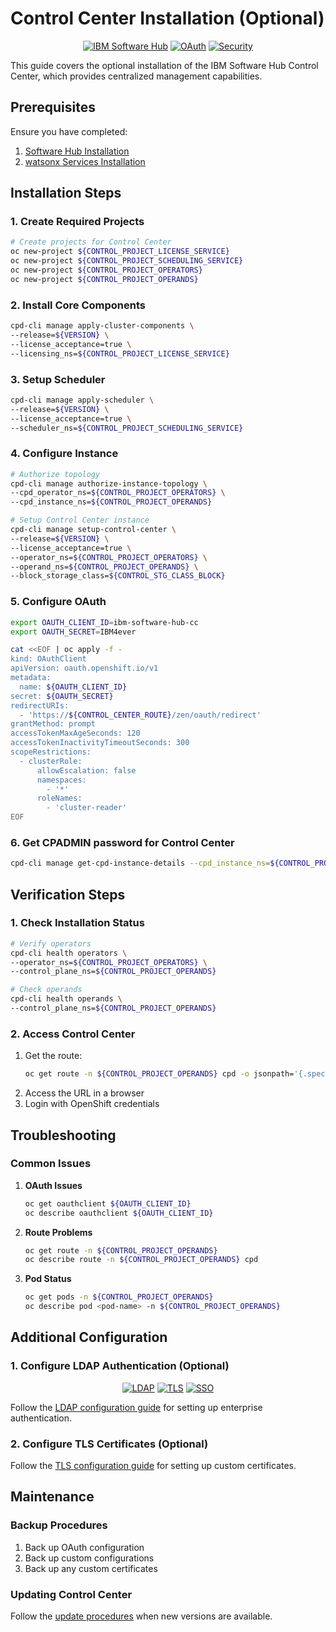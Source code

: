 # Control Center Installation (Optional)

<div align="center">

[![IBM Software Hub](https://img.shields.io/badge/Control%20Center-5.1-054ADA?style=for-the-badge&logo=ibm)](https://www.ibm.com/docs/en/software-hub/5.1.x)
[![OAuth](https://img.shields.io/badge/OAuth-2.0-43853d?style=for-the-badge&logo=oauth&logoColor=white)](https://oauth.net/2/)
[![Security](https://img.shields.io/badge/Security-Enabled-success?style=for-the-badge&logo=vault&logoColor=white)](https://www.ibm.com/security)

</div>

This guide covers the optional installation of the IBM Software Hub Control Center, which provides centralized management capabilities.

## Prerequisites
Ensure you have completed:
1. [Software Hub Installation](04-software-hub-install.md)
2. [watsonx Services Installation](05-watsonx-install.md)

## Installation Steps

### 1. Create Required Projects
```bash
# Create projects for Control Center
oc new-project ${CONTROL_PROJECT_LICENSE_SERVICE}
oc new-project ${CONTROL_PROJECT_SCHEDULING_SERVICE}
oc new-project ${CONTROL_PROJECT_OPERATORS}
oc new-project ${CONTROL_PROJECT_OPERANDS}
```

### 2. Install Core Components
```bash
cpd-cli manage apply-cluster-components \
--release=${VERSION} \
--license_acceptance=true \
--licensing_ns=${CONTROL_PROJECT_LICENSE_SERVICE}
```

### 3. Setup Scheduler
```bash
cpd-cli manage apply-scheduler \
--release=${VERSION} \
--license_acceptance=true \
--scheduler_ns=${CONTROL_PROJECT_SCHEDULING_SERVICE}
```

### 4. Configure Instance
```bash
# Authorize topology
cpd-cli manage authorize-instance-topology \
--cpd_operator_ns=${CONTROL_PROJECT_OPERATORS} \
--cpd_instance_ns=${CONTROL_PROJECT_OPERANDS}

# Setup Control Center instance
cpd-cli manage setup-control-center \
--release=${VERSION} \
--license_acceptance=true \
--operator_ns=${CONTROL_PROJECT_OPERATORS} \
--operand_ns=${CONTROL_PROJECT_OPERANDS} \
--block_storage_class=${CONTROL_STG_CLASS_BLOCK}
```

### 5. Configure OAuth
```bash
export OAUTH_CLIENT_ID=ibm-software-hub-cc
export OAUTH_SECRET=IBM4ever

cat <<EOF | oc apply -f -
kind: OAuthClient
apiVersion: oauth.openshift.io/v1
metadata:
  name: ${OAUTH_CLIENT_ID}
secret: ${OAUTH_SECRET}
redirectURIs:
  - 'https://${CONTROL_CENTER_ROUTE}/zen/oauth/redirect'
grantMethod: prompt
accessTokenMaxAgeSeconds: 120
accessTokenInactivityTimeoutSeconds: 300
scopeRestrictions:
  - clusterRole:
      allowEscalation: false
      namespaces:
        - '*'
      roleNames:
        - 'cluster-reader'
EOF
```

### 6. Get CPADMIN password for Control Center
```bash
cpd-cli manage get-cpd-instance-details --cpd_instance_ns=${CONTROL_PROJECT_OPERANDS} --get_admin_initial_credentials=true
```

## Verification Steps

### 1. Check Installation Status
```bash
# Verify operators
cpd-cli health operators \
--operator_ns=${CONTROL_PROJECT_OPERATORS} \
--control_plane_ns=${CONTROL_PROJECT_OPERANDS}
```
```bash
# Check operands
cpd-cli health operands \
--control_plane_ns=${CONTROL_PROJECT_OPERANDS}
```

### 2. Access Control Center
1. Get the route:
   ```bash
   oc get route -n ${CONTROL_PROJECT_OPERANDS} cpd -o jsonpath='{.spec.host}'
   ```
2. Access the URL in a browser
3. Login with OpenShift credentials

## Troubleshooting

### Common Issues

1. **OAuth Issues**
   ```bash
   oc get oauthclient ${OAUTH_CLIENT_ID}
   oc describe oauthclient ${OAUTH_CLIENT_ID}
   ```

2. **Route Problems**
   ```bash
   oc get route -n ${CONTROL_PROJECT_OPERANDS}
   oc describe route -n ${CONTROL_PROJECT_OPERANDS} cpd
   ```

3. **Pod Status**
   ```bash
   oc get pods -n ${CONTROL_PROJECT_OPERANDS}
   oc describe pod <pod-name> -n ${CONTROL_PROJECT_OPERANDS}
   ```

## Additional Configuration

### 1. Configure LDAP Authentication (Optional)
<div align="center">

[![LDAP](https://img.shields.io/badge/LDAP-Integration-yellow?style=flat-square&logo=openldap&logoColor=white)](https://www.openldap.org/)
[![TLS](https://img.shields.io/badge/TLS-Certificates-success?style=flat-square&logo=letsencrypt&logoColor=white)](https://letsencrypt.org/)
[![SSO](https://img.shields.io/badge/SSO-Authentication-blue?style=flat-square&logo=openid&logoColor=white)](https://openid.net/)

</div>

Follow the [LDAP configuration guide](https://www.ibm.com/docs/en/cloud-paks/cp-data/5.0.x?topic=center-configuring-ldap-authentication) for setting up enterprise authentication.

### 2. Configure TLS Certificates (Optional)
Follow the [TLS configuration guide](https://www.ibm.com/docs/en/cloud-paks/cp-data/5.0.x?topic=center-configuring-custom-tls-certificates) for setting up custom certificates.

## Maintenance

### Backup Procedures
1. Back up OAuth configuration
2. Back up custom configurations
3. Back up any custom certificates

### Updating Control Center
Follow the [update procedures](https://www.ibm.com/docs/en/cloud-paks/cp-data/5.0.x?topic=center-updating) when new versions are available.
